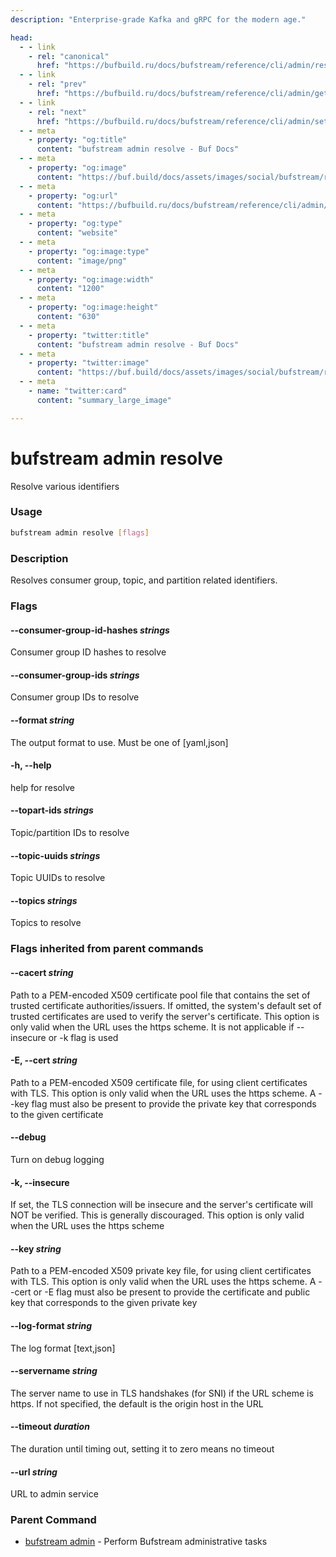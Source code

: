 ```yaml
---
description: "Enterprise-grade Kafka and gRPC for the modern age."

head:
  - - link
    - rel: "canonical"
      href: "https://bufbuild.ru/docs/bufstream/reference/cli/admin/resolve/"
  - - link
    - rel: "prev"
      href: "https://bufbuild.ru/docs/bufstream/reference/cli/admin/get/"
  - - link
    - rel: "next"
      href: "https://bufbuild.ru/docs/bufstream/reference/cli/admin/set/"
  - - meta
    - property: "og:title"
      content: "bufstream admin resolve - Buf Docs"
  - - meta
    - property: "og:image"
      content: "https://buf.build/docs/assets/images/social/bufstream/reference/cli/admin/resolve.png"
  - - meta
    - property: "og:url"
      content: "https://bufbuild.ru/docs/bufstream/reference/cli/admin/resolve/"
  - - meta
    - property: "og:type"
      content: "website"
  - - meta
    - property: "og:image:type"
      content: "image/png"
  - - meta
    - property: "og:image:width"
      content: "1200"
  - - meta
    - property: "og:image:height"
      content: "630"
  - - meta
    - property: "twitter:title"
      content: "bufstream admin resolve - Buf Docs"
  - - meta
    - property: "twitter:image"
      content: "https://buf.build/docs/assets/images/social/bufstream/reference/cli/admin/resolve.png"
  - - meta
    - name: "twitter:card"
      content: "summary_large_image"

---
```


# bufstream admin resolve

Resolve various identifiers

### Usage

```sh
bufstream admin resolve [flags]
```

### Description

Resolves consumer group, topic, and partition related identifiers.

### Flags

#### \--consumer-group-id-hashes _strings_

Consumer group ID hashes to resolve

#### \--consumer-group-ids _strings_

Consumer group IDs to resolve

#### \--format _string_

The output format to use. Must be one of \[yaml,json\]

#### \-h, --help

help for resolve

#### \--topart-ids _strings_

Topic/partition IDs to resolve

#### \--topic-uuids _strings_

Topic UUIDs to resolve

#### \--topics _strings_

Topics to resolve

### Flags inherited from parent commands

#### \--cacert _string_

Path to a PEM-encoded X509 certificate pool file that contains the set of trusted certificate authorities/issuers. If omitted, the system's default set of trusted certificates are used to verify the server's certificate. This option is only valid when the URL uses the https scheme. It is not applicable if --insecure or -k flag is used

#### \-E, --cert _string_

Path to a PEM-encoded X509 certificate file, for using client certificates with TLS. This option is only valid when the URL uses the https scheme. A --key flag must also be present to provide the private key that corresponds to the given certificate

#### \--debug

Turn on debug logging

#### \-k, --insecure

If set, the TLS connection will be insecure and the server's certificate will NOT be verified. This is generally discouraged. This option is only valid when the URL uses the https scheme

#### \--key _string_

Path to a PEM-encoded X509 private key file, for using client certificates with TLS. This option is only valid when the URL uses the https scheme. A --cert or -E flag must also be present to provide the certificate and public key that corresponds to the given private key

#### \--log-format _string_

The log format \[text,json\]

#### \--servername _string_

The server name to use in TLS handshakes (for SNI) if the URL scheme is https. If not specified, the default is the origin host in the URL

#### \--timeout _duration_

The duration until timing out, setting it to zero means no timeout

#### \--url _string_

URL to admin service

### Parent Command

- [bufstream admin](../) - Perform Bufstream administrative tasks
